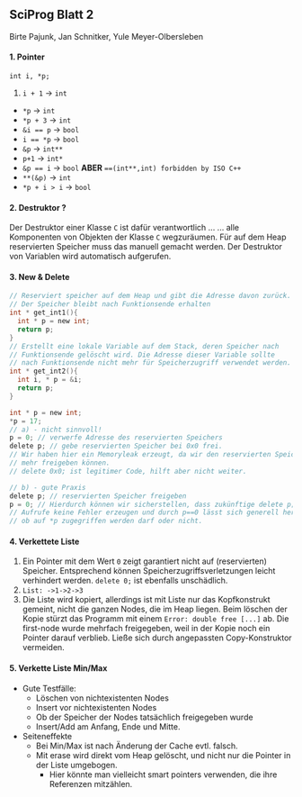 ## SciProg Blatt 2
Birte Pajunk, Jan Schnitker, Yule Meyer-Olbersleben


#### 1. Pointer
`int i, *p;`

1. `i + 1` → `int`
- `*p` → `int`
- `*p + 3` → `int`
- `&i == p` → `bool`
- `i == *p` → `bool`
- `&p` → `int**`
- `p+1` → `int*`
- `&p == i` → `bool` **ABER** `==(int**,int) forbidden by ISO C++`
- `**(&p)` → `int`
- `*p + i > i` → `bool`


#### 2. Destruktor ?
Der Destruktor einer Klasse `C` ist dafür verantwortlich ...
... alle Komponenten von Objekten der Klasse `C` wegzuräumen. Für auf dem Heap reservierten Speicher muss das manuell gemacht werden. Der Destruktor von Variablen wird automatisch aufgerufen.

#### 3. New & Delete
```c
// Reserviert speicher auf dem Heap und gibt die Adresse davon zurück.
// Der Speicher bleibt nach Funktionsende erhalten
int * get_int1(){
  int * p = new int;
  return p;
}
// Erstellt eine lokale Variable auf dem Stack, deren Speicher nach
// Funktionsende gelöscht wird. Die Adresse dieser Variable sollte
// nach Funktionsende nicht mehr für Speicherzugriff verwendet werden.
int * get_int2(){
  int i, * p = &i;
  return p;
}
```

```c
int * p = new int;
*p = 17;
// a) - nicht sinnvoll!
p = 0; // verwerfe Adresse des reservierten Speichers
delete p; // gebe reservierten Speicher bei 0x0 frei.
// Wir haben hier ein Memoryleak erzeugt, da wir den reservierten Speicher nicht
// mehr freigeben können.
// delete 0x0; ist legitimer Code, hilft aber nicht weiter.

// b) - gute Praxis
delete p; // reservierten Speicher freigeben
p = 0; // Hierdurch können wir sicherstellen, dass zukünftige delete p;
// Aufrufe keine Fehler erzeugen und durch p==0 lässt sich generell herausfinden
// ob auf *p zugegriffen werden darf oder nicht.
```

#### 4. Verkettete Liste
1. Ein Pointer mit dem Wert `0` zeigt garantiert nicht auf (reservierten) Speicher. Entsprechend können Speicherzugriffsverletzungen leicht verhindert werden. `delete 0;` ist ebenfalls unschädlich.
4. `List: ->1->2->3`
5. Die Liste wird kopiert, allerdings ist mit Liste nur das Kopfkonstrukt gemeint, nicht die ganzen Nodes, die im Heap liegen. Beim löschen der Kopie stürzt das Programm mit einem `Error: double free [...]` ab. Die first-node wurde mehrfach freigegeben, weil in der Kopie noch ein Pointer darauf verblieb. Ließe sich durch angepassten Copy-Konstruktor vermeiden.

#### 5. Verkette Liste Min/Max
- Gute Testfälle:
  - Löschen von nichtexistenten Nodes
  - Insert vor nichtexistenten Nodes
  - Ob der Speicher der Nodes tatsächlich freigegeben wurde
  - Insert/Add am Anfang, Ende und Mitte.
- Seiteneffekte
  - Bei Min/Max ist nach Änderung der Cache evtl. falsch.
  - Mit erase wird direkt vom Heap gelöscht, und nicht nur die Pointer in der Liste umgebogen.
    - Hier könnte man vielleicht smart pointers verwenden, die ihre Referenzen mitzählen.
